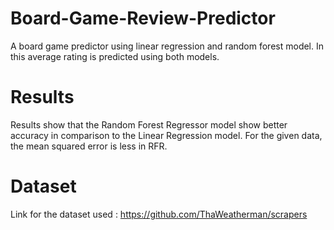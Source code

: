 # Board-Game-Review-Predictor
A board game predictor using linear regression and random forest model.
In this average rating is predicted using both models.
# Results
Results show that the Random Forest Regressor model show better accuracy in comparison to the Linear Regression model.
For the given data, the mean squared error is less in RFR. 
# Dataset
Link for the dataset used : https://github.com/ThaWeatherman/scrapers

